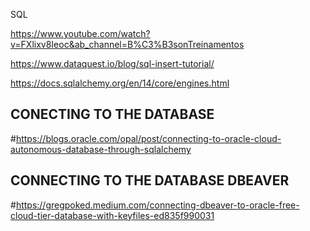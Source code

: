 SQL

https://www.youtube.com/watch?v=FXlixv8Ieoc&ab_channel=B%C3%B3sonTreinamentos

https://www.dataquest.io/blog/sql-insert-tutorial/

https://docs.sqlalchemy.org/en/14/core/engines.html



## CONECTING TO THE DATABASE
#https://blogs.oracle.com/opal/post/connecting-to-oracle-cloud-autonomous-database-through-sqlalchemy

## CONNECTING TO THE DATABASE DBEAVER
#https://gregpoked.medium.com/connecting-dbeaver-to-oracle-free-cloud-tier-database-with-keyfiles-ed835f990031